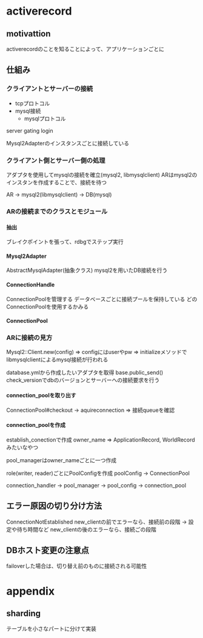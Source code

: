 # activerecord

## motivattion

activerecordのことを知ることによって、アプリケーションごとに

## 仕組み

### クライアントとサーバーの接続

- tcpプロトコル
- mysql接続
  - mysqlプロトコル

server gating
login

Mysql2Adapterのインスタンスごとに接続している

### クライアント側とサーバー側の処理

アダプタを使用してmysqlの接続を確立(mysql2, libmysqlclient)
ARはmysql2のインスタンを作成することで、接続を待つ

AR -> mysql2(libmysqlclient) -> DB(mysql)

### ARの接続までのクラスとモジュール

#### 抽出

ブレイクポイントを張って、rdbgでステップ実行

#### Mysql2Adapter

AbstractMysqlAdapter(抽象クラス)
mysql2を用いたDB接続を行う

#### ConnectionHandle

ConnectionPoolを管理する
データベースごとに接続プールを保持している
どのConnectionPoolを使用するかみる

#### ConnectionPool

### ARに接続の見方

Mysql2::Client.new(config)
=> configにはuserやpw
=> initializeメソッドでlibmysqlclientによるmysql接続が行われる


database.ymlから作成したいアダプタを取得
base.public_send()
check_versionでdbのバージョンとサーバーへの接続要求を行う

#### connection_poolを取り出す

ConnectionPool#checkout
-> aquireconnection => 接続queueを確認

#### connection_poolを作成

establish_conectionで作成
owner_name => ApplicationRecord, WorldRecord みたいなやつ

pool_managerはowner_nameごとに一つ作成

role(writer, reader)ごとにPoolConfigを作成
poolConfig -> ConnectionPool

connection_handler -> pool_manager -> pool_config -> connection_pool

## エラー原因の切り分け方法

ConnectionNotEstablished
new_clientの前でエラーなら、接続前の段階
  -> 設定や待ち時間など
new_clientの後のエラーなら、接続ごの段階

## DBホスト変更の注意点

failoverした場合は、切り替え前のものに接続される可能性

# appendix

## sharding

テーブルを小さなパートに分けて実装
